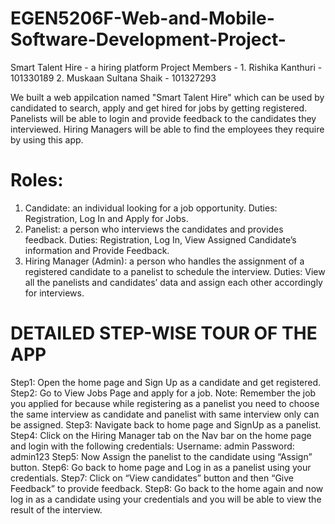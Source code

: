 # EGEN5206F-Web-and-Mobile-Software-Development-Project-
Smart Talent Hire - a hiring platform
Project Members - 1. Rishika Kanthuri - 101330189
                  2. Muskaan Sultana Shaik - 101327293

We built a web appilcation named "Smart Talent Hire" which can be used by candidated to search, apply and get hired for jobs by getting registered. Panelists will be able to login and provide feedback to the candidates they interviewed. Hiring Managers will be able to find the employees they require by using this app.

# Roles:
1. Candidate: an individual looking for a job opportunity.
   Duties: Registration, Log In and Apply for Jobs.
2. Panelist: a person who interviews the candidates and provides feedback.
   Duties: Registration, Log In, View Assigned Candidate’s information and Provide Feedback.
3. Hiring Manager (Admin): a person who handles the assignment of a registered candidate to a panelist to schedule the interview.
  Duties: View all the panelists and candidates’ data and assign each other accordingly for interviews.

# DETAILED STEP-WISE TOUR OF THE APP

Step1: Open the home page and Sign Up as a candidate and get registered.
Step2: Go to View Jobs Page and apply for a job.
Note: Remember the job you applied for because while registering as a panelist you need to choose the same interview as candidate and panelist with same interview only can be assigned.
Step3: Navigate back to home page and SignUp as a panelist.
Step4: Click on the Hiring Manager tab on the Nav bar on the home page and login with the following credentials:
Username: admin Password: admin123
Step5: Now Assign the panelist to the candidate using “Assign” button.
Step6: Go back to home page and Log in as a panelist using your credentials.
Step7: Click on “View candidates” button and then “Give Feedback” to provide feedback. Step8: Go back to the home again and now log in as a candidate using your credentials and you will be able to view the result of the interview.

